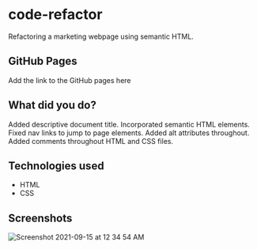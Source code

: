 # code-refactor

Refactoring a marketing webpage using semantic HTML.

## GitHub Pages

Add the link to the GitHub pages here

## What did you do?

Added descriptive document title.
Incorporated semantic HTML elements.
Fixed nav links to jump to page elements.
Added alt attributes throughout.
Added comments throughout HTML and CSS files.

## Technologies used

- HTML
- CSS

## Screenshots

![Screenshot 2021-09-15 at 12 34 54 AM](https://user-images.githubusercontent.com/86710295/133347438-f4162d38-00c0-4c56-ae3b-bad252bce4ba.png)
